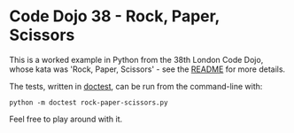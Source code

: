 # Code Dojo 38 - Rock, Paper, Scissors

This is a worked example in Python from the 38th London Code Dojo, whose kata was 'Rock, Paper, Scissors' - see the [README](../README.md) for more details.

The tests, written in [doctest](https://docs.python.org/3/library/doctest.html), can be run from the command-line with:

    python -m doctest rock-paper-scissors.py

Feel free to play around with it.
